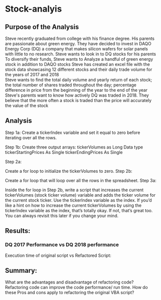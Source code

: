 # Stock-analyis
## Purpose of the Analysis 
Steve recently graduated from college with his finance degree.
His parents are passionate about green energy. 
They have decided to invest in DAQO Energy Corp (DQ)  a company that makes silicon wafers for solar panels with little to no research. 
Steve wants to look in to DQ stocks for his parents
To diversify their funds, Steve wants to Analyze a handful of green energy stock in addition to DAQO stocks
Steve has created an excel file with the stock data showcasing 12 different stocks and their daily trade volume for the years of 2017 and 2018  
Steve wants to find the total daily volume and yearly return of each stock; the total number of shares traded throughout the day; percentage difference in price from the beginning of the year to the end of the year
Steve's parents want to know how actively DQ was traded in 2018. They believe that the more often a stock is traded than the price will accurately the value of the stock



## Analysis 

Step 1a:
Create a tickerIndex variable and set it equal to zero before iterating over all the rows. 

Step 1b:
Create three output arrays:
  tickerVolumes as Long Data type 
  tickerStartingPrices As Single 
  tickerEndingPrices As Single 
  

Step 2a:

Create a for loop to initialize the tickerVolumes to zero.
Step 2b:

Create a for loop that will loop over all the rows in the spreadsheet.
Step 3a:

Inside the for loop in Step 2b, write a script that increases the current tickerVolumes (stock ticker volume) variable and adds the ticker volume for the current stock ticker.
Use the tickerIndex variable as the index.
If you’d like a hint on how to increase the current tickerVolumes by using the tickerIndex variable as the index, that’s totally okay. If not, that’s great too. You can always revisit this later if you change your mind.




## Results:
### DQ 2017 Performance vs   DQ 2018 performance


Execution time of original script vs Refactored Script:

## Summary: 
 What are the advantages and disadvantage of refactoring code?
 Refactoring code can improve the code performance/ run time.
 How do these Pros and cons apply to refactoring the original VBA script?

